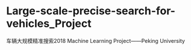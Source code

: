 # Large-scale-precise-search-for-vehicles_Project
车辆大规模精准搜索2018 Machine Learning Project——Peking University
